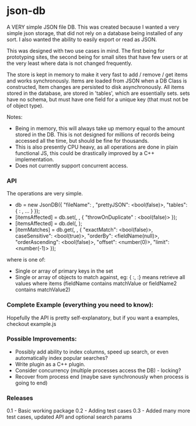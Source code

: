 json-db
=======

A VERY simple JSON file DB. This was created because I wanted a very simple json storage, that did not rely on a database being installed of any sort. I also wanted the ability to easily export or read as JSON.

This was designed with two use cases in mind. The first being for prototyping sites, the second being for small sites that have few users or at the very least where data is not changed frequently.

The store is kept in memory to make it very fast to add / remove / get items and works synchronously. Items are loaded from JSON when a DB Class is constructed, Item changes are persisted to disk asynchronously. All items stored in the database, are stored in 'tables', which are essentially sets. sets have no schema, but must have one field for a unique key (that must not be of object type).

Notes: 
* Being in memory, this will always take up memory equal to the amount stored in the DB. This is not designed for millions of records being accessed all the time, but should be fine for thousands.
* This is also presently CPU heavy, as all operations are done in plain functional JS, this could be drastically improved by a C++ implementation.
* Does not currently support concurrent access.

### API

The operations are very simple.
* db = new JsonDB({ "fileName": <fileName>, "prettyJSON": <bool(false)>, "tables": { <setName>: <setUniqueFieldKey>, ... } });
* [itemsAffected] = db.set(<tableName>, <itemOrArray>, { "throwOnDuplicate" : <bool(false)> });
* [itemsAffected] = db.del(<tableName>, <matchObjOrArray>);
* [itemMatches] = db.get(<tableName>, <matchObjOrArray>, { "exactMatch": <bool(false)>, caseSensitive": <bool(true)>, "orderBy": <fieldName(null)>, "orderAscending": <bool(false)>, "offset": <number(0)>, "limit": <number(-1)> });

where <matchObjOrArray> is one of:
* Single or array of primary keys in the set
* Single or array of objects to match against, eg: { <fieldName>:<matchValue>, <fieldName2>:<matchValue2>} means retrieve all values where items (fieldName contains matchValue or fieldName2 contains matchValue2)

### Complete Example (everything you need to know):
Hopefully the API is pretty self-explanatory, but if you want a examples, checkout example.js

### Possible Improvements:
* Possibly add ability to index columns, speed up search, or even automatically index popular searches?
* Write plugin as a C++ plugin.
* Consider concurrency (multiple processes access the DB) - locking? 
* Recover from process end (maybe save synchronously when process is going to end)

### Releases
0.1 - Basic working package
0.2 - Adding test cases
0.3 - Added many more test cases, updated API and optional search params 
